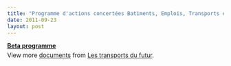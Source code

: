 ```yaml
---
title: "Programme d'actions concertées Batiments, Emplois, Transports et Alimentation pour aller vers le Facteur 4"
date: 2011-09-23
layout: post
---
```


<div style="width:477px" id="__ss_9393479"><strong style="margin:12px 0 4px"><a href="http://www.slideshare.net/transportsdufutur/beta-programme" title="Beta programme">Beta programme</a></strong><div style="padding:5px 0 12px">View more <a href="http://www.slideshare.net/">documents</a> from <a href="http://www.slideshare.net/transportsdufutur">Les transports du futur</a>.</div></div>